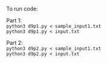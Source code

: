 To run code:

Part 1:\
`python3 d9p1.py < sample_input1.txt`\
`python3 d9p1.py < input.txt`

Part 2:\
`python3 d9p2.py < sample_input1.txt`\
`python3 d9p2.py < input.txt`